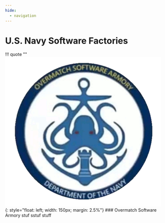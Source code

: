 ```yaml
---
hide:
  - navigation
---
```

# U.S. Navy Software Factories


!!! quote ""
    ![Space Camp Logo](../../assets/organizations/overmatch.png){: style="float: left; width: 150px; margin: 2.5%"}
    ### Overmatch Software Armory
    stuf sstuf stuff